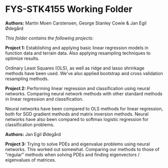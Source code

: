 # FYS-STK4155 Working Folder

 **Authors:** Martin Moen Carstensen, George Stanley Cowie & Jan Egil Ødegård

*This folder contains the following projects:*

**Project 1:** Establishing and applying basic linear regression models in function data and terrain data. Also applying resampling techniques to optimize results.

Ordinary Least Squares (OLS), as well as ridge and lasso shrinkage methods have been used. We've also applied bootstrap and cross validation resampling methods.

**Project 2:** Performing linear regression and classification using neural networks. Comparing neural network methods with other standard methods in linear regression and classification.

Neural networks have been compared to OLS methods for linear regression, both for SGD gradient methods and matrix inversion methods. Neural networks have also been compared to softmax logistic regression for classification problems.

**Authors:** Jan Egil Ødegård

**Project 3:** Trying to solve PDEs and eigenvalue problems using neural networks. This worked out somewhat. Comparing our methods to those of "regular" methods when solving PDEs and finding eigenvectors / eigenvalues of matrices.
